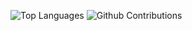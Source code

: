 ![Top Languages](https://github-readme-stats.vercel.app/api/top-langs?username=jj4hts&show_icons=true&layout=compact&theme=dracula)
![Github Contributions](https://github-readme-stats.vercel.app/api?username=jj4hts&theme=dracula&show_icons=true&hide_title=true&count_private=true)

